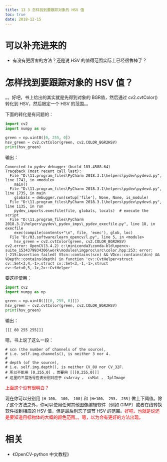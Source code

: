 ```yaml
---
title: 13 3 怎样找到要跟踪对象的 HSV 值
toc: true
date: 2018-12-15
---
```

# 可以补充进来的

- 有没有更厉害的方法？还是说 HSV 的值得范围实际上已经很鲁棒了？

# 怎样找到要跟踪对象的 HSV 值？

。。好吧，书上给出的其实就是先得到对象的 BGR值，然后通过 cv2.cvtColor() 转化到 HSV，然后限定一个 HSV 的范围。。

下面的转化是有问题的：

```py
import cv2
import numpy as np

green = np.uint8([0, 255, 0])
hsv_green = cv2.cvtColor(green, cv2.COLOR_BGR2HSV)
print(hsv_green)
```

输出：

```
Connected to pydev debugger (build 183.4588.64)
Traceback (most recent call last):
  File "D:\11.program_files\PyCharm 2018.3.1\helpers\pydev\pydevd.py", line 1741, in <module>
    main()
  File "D:\11.program_files\PyCharm 2018.3.1\helpers\pydev\pydevd.py", line 1735, in main
    globals = debugger.run(setup['file'], None, None, is_module)
  File "D:\11.program_files\PyCharm 2018.3.1\helpers\pydev\pydevd.py", line 1135, in run
    pydev_imports.execfile(file, globals, locals)  # execute the script
  File "D:\11.program_files\PyCharm 2018.3.1\helpers\pydev\_pydev_imps\_pydev_execfile.py", line 18, in execfile
    exec(compile(contents+"\n", file, 'exec'), glob, loc)
  File "D:/03.software/learn_opencv/l.py", line 5, in <module>
    hsv_green = cv2.cvtColor(green, cv2.COLOR_BGR2HSV)
cv2.error: OpenCV(3.4.2) c:\miniconda3\conda-bld\opencv-suite_1534379934306\work\modules\imgproc\src\color.hpp:253: error: (-215:Assertion failed) VScn::contains(scn) && VDcn::contains(dcn) && VDepth::contains(depth) in function 'cv::CvtHelper<struct cv::Set<3,4,-1>,struct cv::Set<3,-1,-1>,struct cv::Set<0,5,-1>,2>::CvtHelper'
```

要这样使用：


```python
import cv2
import numpy as np

green = np.uint8([[[0, 255, 0]]])
hsv_green = cv2.cvtColor(green, cv2.COLOR_BGR2HSV)
print(hsv_green)
```

输出：

```
[[[ 60 255 255]]]
```

嗯，书上说了这么一段：

```
# scn (the number of channels of the source),
# i.e. self.img.channels(), is neither 3 nor 4.
#
# depth (of the source),
# i.e. self.img.depth(), is neither CV_8U nor CV_32F.
# 所以不能用 [0,255,0] ，而要用 [[[0,255,0]]]
# 这里的三层括号应该分别对应于 cvArray ， cvMat ， IplImage
```

<span style="color:red;">上面这个没有很明白？</span>



现在你可以分别用 `[H-100， 100， 100]` 和 `[H+100， 255， 255]` 做上下阈值。除了这个方法之外，你可以使用任何其他图像编辑软件（例如 GIMP）或者在线转换软件找到相应的 HSV 值，但是最后别忘了调节 HSV 的范围。<span style="color:red;">好吧，也就是说还是要知道目标物体的大概的颜色范围。。嗯，以为会有更好的方法出现。</span>


# 相关

- 《OpenCV-python 中文教程》
